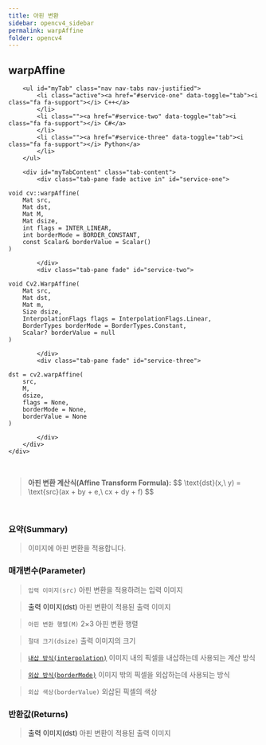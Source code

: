 ```yaml
---
title: 아핀 변환
sidebar: opencv4_sidebar
permalink: warpAffine
folder: opencv4
---
```


<div class="row">
    <div class="col-lg-12">
        <h2 class="page-header">warpAffine</h2>
    </div>
    <div class="col-lg-12">

        <ul id="myTab" class="nav nav-tabs nav-justified">
            <li class="active"><a href="#service-one" data-toggle="tab"><i class="fa fa-support"></i> C++</a>
            </li>
            <li class=""><a href="#service-two" data-toggle="tab"><i class="fa fa-support"></i> C#</a>
            </li>
            <li class=""><a href="#service-three" data-toggle="tab"><i class="fa fa-support"></i> Python</a>
            </li>
        </ul>

        <div id="myTabContent" class="tab-content">
            <div class="tab-pane fade active in" id="service-one">
<pre class="prettyprint"><code class="language-cpp">void cv::warpAffine(
    Mat src,
    Mat dst,
    Mat M,
    Mat dsize,
    int flags = INTER_LINEAR,
    int borderMode = BORDER_CONSTANT,
    const Scalar& borderValue = Scalar() 
)</code></pre>
            </div>
            <div class="tab-pane fade" id="service-two">
<pre class="prettyprint"><code class="language-cs">void Cv2.WarpAffine(
    Mat src,
    Mat dst,
    Mat m,
    Size dsize,
    InterpolationFlags flags = InterpolationFlags.Linear,
    BorderTypes borderMode = BorderTypes.Constant,
    Scalar? borderValue = null
)</code></pre>
            </div>
            <div class="tab-pane fade" id="service-three">
<pre class="prettyprint"><code class="language-py">dst = cv2.warpAffine(
    src,
    M,
    dsize,
    flags = None,
    borderMode = None,
    borderValue = None
)</code></pre>
            </div>
        </div>
    </div>
</div>

<br>

<blockquote class="formula">
<b>아핀 변환 계산식(Affine Transform Formula):</b>
$$ \text{dst}(x,\ y) = \text{src}(ax + by + e,\ cx + dy + f) $$
</blockquote>
<br>

### 요약(Summary)

> 이미지에 아핀 변환을 적용합니다.

### 매개변수(Parameter)

> `입력 이미지(src)` 아핀 변환을 적용하려는 입력 이미지

> <a data-toggle="tooltip" data-original-title="{{site.data.glossary.only_C_CS}}">출력 이미지(dst)</a> 아핀 변환이 적용된 출력 이미지

> `아핀 변환 행렬(M)` 2×3 아핀 변환 행렬

> `절대 크기(dsize)` 출력 이미지의 크기

> [`내삽 방식(interpolation)`](InterpolationFlags) 이미지 내의 픽셀을 내삽하는데 사용되는 계산 방식

> [`외삽 방식(borderMode)`](BorderTypes) 이미지 밖의 픽셀을 외삽하는데 사용되는 방식

> `외삽 색상(borderValue)` 외삽된 픽셀의 색상

### 반환값(Returns)

> <a data-toggle="tooltip" data-original-title="{{site.data.glossary.only_Python}}">출력 이미지(dst)</a> 아핀 변환이 적용된 출력 이미지
